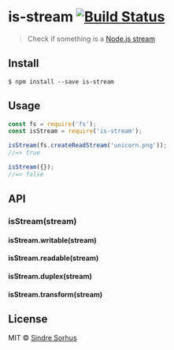 # is-stream [![Build Status](https://travis-ci.org/sindresorhus/is-stream.svg?branch=master)](https://travis-ci.org/sindresorhus/is-stream)

> Check if something is a [Node.js stream](https://nodejs.org/api/stream.html)


## Install

```
$ npm install --save is-stream
```


## Usage

```js
const fs = require('fs');
const isStream = require('is-stream');

isStream(fs.createReadStream('unicorn.png'));
//=> true

isStream({});
//=> false
```


## API

### isStream(stream)

#### isStream.writable(stream)

#### isStream.readable(stream)

#### isStream.duplex(stream)

#### isStream.transform(stream)


## License

MIT © [Sindre Sorhus](https://sindresorhus.com)
